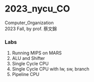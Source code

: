 # 2023_nycu_CO
Computer_Organization\
2023 Fall, by prof. 蔡文錦

### Labs
1. Running MIPS on MARS
2. ALU and Shifter
3. Single Cycle CPU
4. Single Cycle CPU with lw, sw, branch
5. Pipeline CPU

